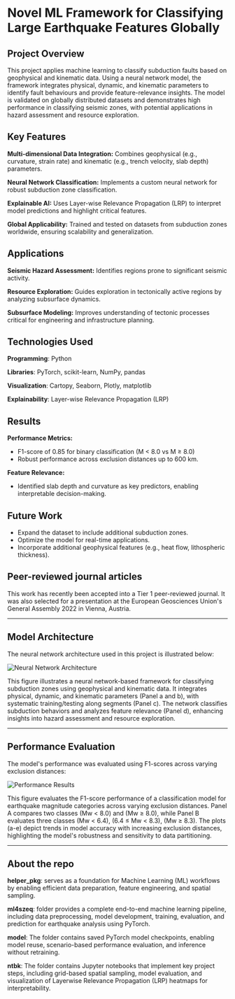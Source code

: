 # Novel ML Framework for Classifying Large Earthquake Features Globally

## Project Overview
This project applies machine learning to classify subduction faults based on geophysical and kinematic data. Using a neural network model, the framework integrates physical, dynamic, and kinematic parameters to identify fault behaviours and provide feature-relevance insights. The model is validated on globally distributed datasets and demonstrates high performance in classifying seismic zones, with potential applications in hazard assessment and resource exploration.

## Key Features
**Multi-dimensional Data Integration:**
Combines geophysical (e.g., curvature, strain rate) and kinematic (e.g., trench velocity, slab depth) parameters.

**Neural Network Classification:**
Implements a custom neural network for robust subduction zone classification.

**Explainable AI:**
Uses Layer-wise Relevance Propagation (LRP) to interpret model predictions and highlight critical features.

**Global Applicability:**
Trained and tested on datasets from subduction zones worldwide, ensuring scalability and generalization.

## Applications
**Seismic Hazard Assessment:**
Identifies regions prone to significant seismic activity.

**Resource Exploration:**
Guides exploration in tectonically active regions by analyzing subsurface dynamics.

**Subsurface Modeling:**
Improves understanding of tectonic processes critical for engineering and infrastructure planning.

## Technologies Used
**Programming**: Python

**Libraries**: PyTorch, scikit-learn, NumPy, pandas

**Visualization**: Cartopy, Seaborn, Plotly, matplotlib

**Explainability**: Layer-wise Relevance Propagation (LRP)

## Results
**Performance Metrics:**
- F1-score of 0.85 for binary classification (M < 8.0 vs M ≥ 8.0)
- Robust performance across exclusion distances up to 600 km.

**Feature Relevance:**
- Identified slab depth and curvature as key predictors, enabling interpretable decision-making.

## Future Work
- Expand the dataset to include additional subduction zones.
- Optimize the model for real-time applications.
- Incorporate additional geophysical features (e.g., heat flow, lithospheric thickness).


## Peer-reviewed journal articles
This work has recently been accepted into a Tier 1 peer-reviewed journal. It was also selected for a presentation at the European Geosciences Union's General Assembly 2022 in Vienna, Austria.

----------------------------------

## Model Architecture
The neural network architecture used in this project is illustrated below:

![Neural Network Architecture](images/model-architecture.png "Neural Network Architecture")

This figure illustrates a neural network-based framework for classifying subduction zones using geophysical and kinematic data. It integrates physical, dynamic, and kinematic parameters (Panel a and b), with systematic training/testing along segments (Panel c). The network classifies subduction behaviors and analyzes feature relevance (Panel d), enhancing insights into hazard assessment and resource exploration.

---

## Performance Evaluation
The model's performance was evaluated using F1-scores across varying exclusion distances:

![Performance Results](images/results.png "Performance Evaluation Results")

This figure evaluates the F1-score performance of a classification model for earthquake magnitude categories across varying exclusion distances. Panel A compares two classes (Mw < 8.0) and (Mw ≥ 8.0), while Panel B evaluates three classes (Mw < 6.4), (6.4 ≤ Mw < 8.3), (Mw ≥ 8.3). The plots (a-e) depict trends in model accuracy with increasing exclusion distances, highlighting the model's robustness and sensitivity to data partitioning.

----------------------

## About the repo

**helper_pkg**: serves as a foundation for Machine Learning (ML) workflows by enabling efficient data preparation, feature engineering, and spatial sampling.

**ml4szeq**: folder provides a complete end-to-end machine learning pipeline, including data preprocessing, model development, training, evaluation, and prediction for earthquake analysis using PyTorch.

**model**: The folder contains saved PyTorch model checkpoints, enabling model reuse, scenario-based performance evaluation, and inference without retraining.

**ntbk**: The folder contains Jupyter notebooks that implement key project steps, including grid-based spatial sampling, model evaluation, and visualization of Layerwise Relevance Propagation (LRP) heatmaps for interpretability.
